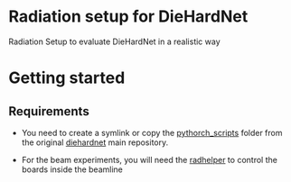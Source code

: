 # Radiation setup for DieHardNet
Radiation Setup to evaluate DieHardNet in a realistic way

# Getting started

## Requirements

- You need to create a symlink or copy the 
[pythorch_scripts](https://github.com/diehardnet/diehardnet/tree/main/pytorch_scripts) 
folder from the original [diehardnet](https://github.com/diehardnet) main repository. 

- For the beam experiments, you will need the [radhelper](https://github.com/radhelper) to control the boards inside the beamline
